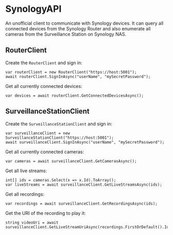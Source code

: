 # SynologyAPI
An unofficial client to communicate with Synology devices. It can query all connected devices from the Synology Router and also enumerate all cameras from the Surveillance Station on Synology NAS.

## RouterClient
Create the `RouterClient` and sign in:
```
var routerClient = new RouterClient("https://host:5001");
await routerClient.SignInAsync("userName", "mySecretPassword");
```
Get all currently connected devices:
```
var devices = await routerClient.GetConnectedDevicesAsync();
```
## SurveillanceStationClient
Create the `SurveillanceStationClient` and sign in:
```
var surveillanceClient = new SurveillanceStationClient("https://host:5001");
await surveillanceClient.SignInAsync("userName", "mySecretPassword");
```
Get all currently connected cameras:
```
var cameras = await surveillanceClient.GetCamerasAsync();
```
Get all live streams:
```
int[] ids = cameras.Select(x => x.Id).ToArray();
var liveStreams = await surveillanceClient.GetLiveStreamsAsync(ids);
```
Get all recordings:
```
var recordings = await surveillanceClient.GetRecordingsAsync(ids);
```
Get the URI of the recording to play it:
```
string videoUri = await surveillanceClient.GetLiveStreamUriAsync(recordings.FirstOrDefault().Id);
```